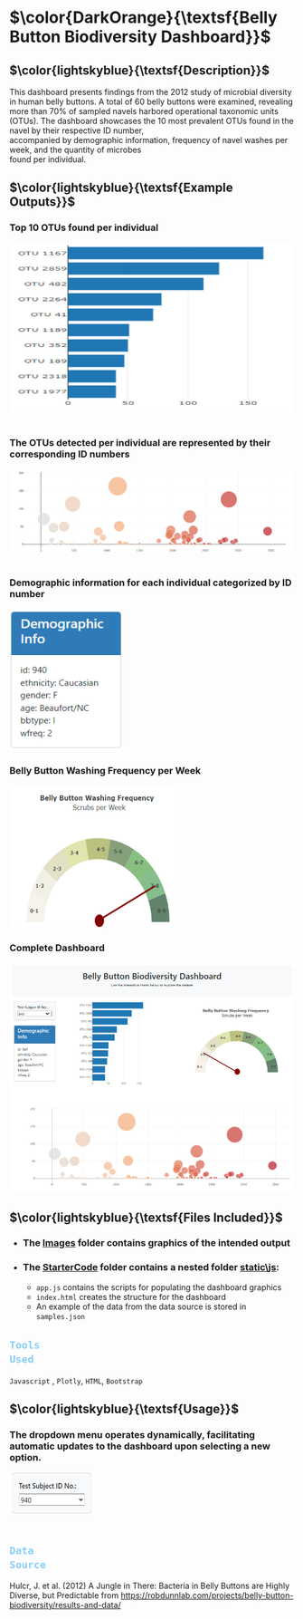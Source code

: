 # $\color{DarkOrange}{\textsf{Belly Button Biodiversity Dashboard}}$

## $\color{lightskyblue}{\textsf{Description}}$
This dashboard presents findings from the 2012 study of microbial diversity in human belly buttons.  A total of 60 
belly buttons were examined, revealing more than 70% of sampled navels harbored operational taxonomic units<br> 
(OTUs).  The dashboard showcases the 10 most prevalent OTUs found in the navel by their respective ID number,<br>
accompanied by demographic information, frequency of navel washes per week, and the quantity of microbes<br>
found per individual.

## $\color{lightskyblue}{\textsf{Example Outputs}}$
### Top 10 OTUs found per individual <br>
<img src="Images\barChart.png" alt="Example Image" width="500" height="300"><br><br>

### The OTUs detected per individual are represented by their corresponding ID numbers<br>
<img src="Images\bubbleChart.png" alt="Example Image"><br><br>

### Demographic information for each individual categorized by ID number <br>
<img src="Images\demo.png" alt="Example Image" width="200" height="250">

### Belly Button Washing Frequency per Week <br>
<img src="Images\bellyButtonwash.png" alt="Example Image" width="300" height="250">

### Complete Dashboard <br>
<img src="Images\complete_dashboard.png" alt="Example Image">

## $\color{lightskyblue}{\textsf{Files Included}}$
- ### The [Images](Images) folder contains graphics of the intended output <br>
- ### The [StarterCode](StarterCode) folder contains a nested folder [static\js](static\js):
    * `app.js` contains the scripts for populating the dashboard graphics
    * `index.html` creates the structure for the dashboard
    * An example of the data from the data source is stored in `samples.json`

## <code style="color: lightskyblue">Tools Used</code>
`Javascript` , `Plotly`, `HTML`, `Bootstrap`

## $\color{lightskyblue}{\textsf{Usage}}$
### The dropdown menu operates dynamically, facilitating automatic updates to the dashboard upon selecting a new option. <br>
<img src="Images\dropdown.png" alt="Example Image" width="150" height="75"><br><br>

## <code style="color: lightskyblue">Data Source</code>
Hulcr, J. et al. (2012) A Jungle in There: Bacteria in Belly Buttons are Highly <br>
Diverse, but Predictable from https://robdunnlab.com/projects/belly-button-biodiversity/results-and-data/


